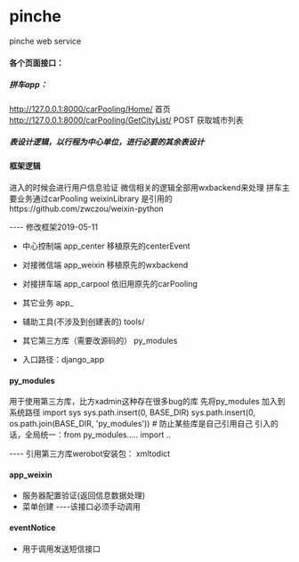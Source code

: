 # pinche
pinche web service


#### 各个页面接口：
##### 拼车app：
http://127.0.0.1:8000/carPooling/Home/   首页
http://127.0.0.1:8000/carPooling/GetCityList/   POST  获取城市列表



 
 
##### 表设计逻辑，以行程为中心单位，进行必要的其余表设计



#### 框架逻辑
进入的时候会进行用户信息验证
微信相关的逻辑全部用wxbackend来处理
拼车主要业务通过carPooling
weixinLibrary 是引用的https://github.com/zwczou/weixin-python



---- 修改框架2019-05-11
+ 中心控制端  app_center   移植原先的centerEvent
+ 对接微信端  app_weixin   移植原先的wxbackend
+ 对接拼车端  app_carpool  依旧用原先的carPooling
+ 其它业务    app_


+ 辅助工具(不涉及到创建表的)    tools/
+ 其它第三方库（需要改源码的）   py_modules

+ 入口路径：django_app








#### py_modules
用于使用第三方库，比方xadmin这种存在很多bug的库
先将py_modules 加入到系统路径
import sys
sys.path.insert(0, BASE_DIR)
sys.path.insert(0, os.path.join(BASE_DIR, 'py_modules'))  # 防止某些库是自己引用自己
引入的话，全局统一：from py_modules..... import ..


---- 引用第三方库werobot安装包：
xmltodict




#### app_weixin
+ 服务器配置验证(返回信息数据处理) 
+ 菜单创建
----该接口必须手动调用




#### eventNotice 
+ 用于调用发送短信接口